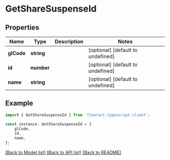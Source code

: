 # GetShareSuspenseId


## Properties

Name | Type | Description | Notes
------------ | ------------- | ------------- | -------------
**glCode** | **string** |  | [optional] [default to undefined]
**id** | **number** |  | [optional] [default to undefined]
**name** | **string** |  | [optional] [default to undefined]

## Example

```typescript
import { GetShareSuspenseId } from 'fineract-typescript-client';

const instance: GetShareSuspenseId = {
    glCode,
    id,
    name,
};
```

[[Back to Model list]](../README.md#documentation-for-models) [[Back to API list]](../README.md#documentation-for-api-endpoints) [[Back to README]](../README.md)
